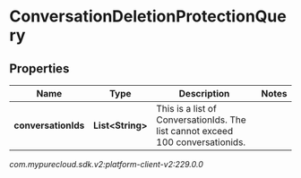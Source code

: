 # ConversationDeletionProtectionQuery


## Properties

| Name | Type | Description | Notes |
| ------------ | ------------- | ------------- | ------------- |
| **conversationIds** | **List&lt;String&gt;** | This is a list of ConversationIds. The list cannot exceed 100 conversationids. |  |




_com.mypurecloud.sdk.v2:platform-client-v2:229.0.0_
